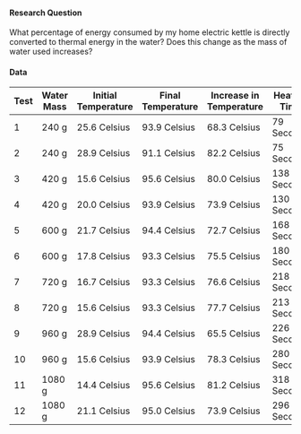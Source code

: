 #### Research Question

What percentage of energy consumed by my home electric kettle is directly converted to thermal energy in the water? Does this change as the mass of water used increases?

#### Data

| Test | Water Mass | Initial Temperature | Final Temperature | Increase in Temperature | Heating Time |
|------|------------|---------------------|-------------------|-------------------------|--------------|
| 1    | 240 g      | 25.6 Celsius        | 93.9 Celsius      | 68.3 Celsius            | 79 Seconds   |
| 2    | 240 g      | 28.9 Celsius        | 91.1 Celsius      | 82.2 Celsius            | 75 Seconds   |
| 3    | 420 g      | 15.6 Celsius        | 95.6 Celsius      | 80.0 Celsius            | 138 Seconds  |
| 4    | 420 g      | 20.0 Celsius        | 93.9 Celsius      | 73.9 Celsius            | 130 Seconds  |
| 5    | 600 g      | 21.7 Celsius        | 94.4 Celsius      | 72.7 Celsius            | 168 Seconds  |
| 6    | 600 g      | 17.8 Celsius        | 93.3 Celsius      | 75.5 Celsius            | 180 Seconds  |                 
| 7    | 720 g      | 16.7 Celsius        | 93.3 Celsius      | 76.6 Celsius            | 218 Seconds  |
| 8    | 720 g      | 15.6 Celsius        | 93.3 Celsius      | 77.7 Celsius            | 213 Seconds  |
| 9    | 960 g      | 28.9 Celsius        | 94.4 Celsius      | 65.5 Celsius            | 226 Seconds  |
| 10   | 960 g      | 15.6 Celsius        | 93.9 Celsius      | 78.3 Celsius            | 280 Seconds  |
| 11   | 1080 g     | 14.4 Celsius        | 95.6 Celsius      | 81.2 Celsius            | 318 Seconds  |
| 12   | 1080 g     | 21.1 Celsius        | 95.0 Celsius      | 73.9 Celsius            | 296 Seconds  |
